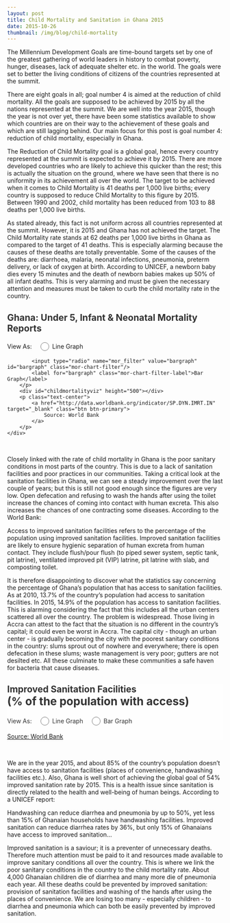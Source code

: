 ```yaml
---
layout: post
title: Child Mortality and Sanitation in Ghana 2015
date: 2015-10-26
thumbnail: /img/blog/child-mortality
---
```


The Millennium Development Goals are time-bound targets set by one of the greatest gathering of world leaders in history to combat poverty, hunger, diseases, lack of adequate shelter etc. in the world. The goals were set to better the living conditions of citizens of the countries represented at the summit.

There are eight goals in all; goal number 4 is aimed at the reduction of child mortality. All the goals are supposed to be achieved by 2015 by all the nations represented at the summit. We are well into the year 2015, though the year is not over yet, there have been some statistics available to show which countries are on their way to the achievement of these goals and which are still lagging behind. Our main focus for this post is goal number 4: reduction of child mortality, especially in Ghana. 

The Reduction of Child Mortality goal is a global goal, hence every country represented at the summit is expected to achieve it by 2015. There are more developed countries who are likely to achieve this quicker than the rest; this is actually the situation on the ground, where we have seen that there is no uniformity in its achievement all over the world. The target to be achieved when it comes to Child Mortality is 41 deaths per 1,000 live births; every country is supposed to reduce Child Mortality to this figure by 2015. Between 1990 and 2002, child mortality has been reduced from 103 to 88 deaths per 1,000 live births. 

As stated already, this fact is not uniform across all countries represented at the summit. However, it is 2015 and Ghana has not achieved the target. The Child Mortality rate stands at 62 deaths per 1,000 live births in Ghana as compared to the target of 41 deaths. This is especially alarming because the causes of these deaths are totally preventable. Some of the causes of the deaths are: diarrhoea, malaria, neonatal infections, pneumonia, preterm delivery, or lack of oxygen at birth. According to UNICEF, a newborn baby dies every 15 minutes and the death of newborn babies makes up 50% of all infant deaths. This is very alarming and must be given the necessary attention and measures must be taken to curb the child mortality rate in the country. 

<div class="row">
    <div class="col-lg-12 col-md-12 mor-chart-filters">
    	<h2 style="color: #333;" class="text-center">Ghana: Under 5, Infant & Neonatal Mortality Reports</h2>
        <p class="text-center">
            <label class="mor-chart-filter-label">View As: </label>
            <input type="radio" name="mor_filter" value="linegraph" id="linegraph" class="mor-chart-filter"/>
            <label for="linegraph" class="mor-chart-filter-label">Line Graph</label>

            <input type="radio" name="mor_filter" value="bargraph" id="bargraph" class="mor-chart-filter"/>
            <label for="bargraph" class="mor-chart-filter-label">Bar Graph</label>
        </p>
        <div id="childmortalityviz" height="500"></div>
        <p class="text-center"> 
            <a href="http://data.worldbank.org/indicator/SP.DYN.IMRT.IN" target="_blank" class="btn btn-primary">
                Source: World Bank
            </a>
        </p>
    </div>
</div><br/>

Closely linked with the rate of child mortality in Ghana is the poor sanitary conditions in most parts of the country. This is due to a lack of sanitation facilities and poor practices in our communities. Taking a critical look at the sanitation facilities in Ghana, we can see a steady improvement over the last couple of years; but this is still not good enough since the figures are very low. Open defecation and refusing to wash the hands after using the toilet increase the chances of coming into contact with human excreta. This also increases the chances of one contracting some diseases. According to the World Bank:

Access to improved sanitation facilities refers to the percentage of the population using improved sanitation facilities. Improved sanitation facilities are likely to ensure hygienic separation of human excreta from human contact. They include flush/pour flush (to piped sewer system, septic tank, pit latrine), ventilated improved pit (VIP) latrine, pit latrine with slab, and composting toilet.

It is therefore disappointing to discover what the statistics say concerning the percentage of Ghana’s population that has access to sanitation facilities. As at 2010, 13.7% of the country’s population had access to sanitation facilities. In 2015, 14.9% of the population has access to sanitation facilities. This is alarming considering the fact that this includes all the urban centers scattered all over the country. The problem is widespread. Those living in Accra can attest to the fact that the situation is no different in the country’s capital; it could even be worst in Accra. The capital city - though an urban center - is gradually becoming the city with the poorest sanitary conditions in the country: slums sprout out of nowhere and everywhere; there is open defecation in these slums; waste management is very poor; gutters are not desilted etc. All these culminate to make these communities a safe haven for bacteria that cause diseases. 


<div class="row" style="background: #fefefe;">
    <div class="col-lg-12">
        <h2 style="color: #333;" class="text-center">
            Improved Sanitation Facilities <br/>
            <span style="font-size: 26px">(% of the population with access)</span>
        </h2>
        <p style="color:#333;" class="text-center san-chart-filters">
            <label class="san-chart-filter-label">View As:</label>
            <input type="radio" name="san_filter" class="san-chart-filter" value="linegraph" id="linegraph" />
            <label for="linegraph" class="san-chart-filter-label">Line Graph</label>
           	<input type="radio" name="san_filter" class="san-chart-filter" value="bargraph" id="bargraph" />
            <label for="bargraph" class="san-chart-filter-label">Bar Graph</label>
        </p>
        <p id="sanviz"></p>
        <p class="text-center">
        	<a href="//data.worldbank.org/indicator/SH.STA.ACSN/countries" class="btn btn-primary btn-lg" target="_blank">Source: World Bank</a>
        </p>
    </div>
</div><br/>



We are in the year 2015, and about 85% of the country’s population doesn’t have access to sanitation facilities (places of convenience, handwashing facilities etc.). Also, Ghana is well short of achieving the global goal of 54% improved sanitation rate by 2015. This is a health issue since sanitation is directly related to the health and well-being of human beings. According to a UNICEF report: 

Handwashing can reduce diarrhea and pneumonia by up to 50%, yet less than 15% of Ghanaian households have handwashing facilities. Improved sanitation can reduce diarrhea rates by 36%, but only 15% of Ghanaians have access to improved sanitation…

Improved sanitation is a saviour; it is a preventer of unnecessary deaths. Therefore much attention must be paid to it and resources made available to improve sanitary conditions all over the country. This is where we link the poor sanitary conditions in the country to the child mortality rate. About 4,000 Ghanaian children die of diarrhea and many more die of pneumonia each year. All these deaths could be prevented by improved sanitation: provision of sanitation facilities and washing of the hands after using the places of convenience. We are losing too many - especially children -  to diarrhea and pneumonia which can both be easily prevented by improved sanitation. 

<style>
	.san-chart-filters .san-chart-filter, .mor-chart-filters .mor-chart-filter {
		width: 20px;
		height: 20px;
	}
	.san-chart-filters .san-chart-filter-label, .mor-chart-filters .mor-chart-filter-label {
		margin-right: 12px;
		position:relative;
		top: -5px;
	}
</style>
<script type="text/javascript" src="https://cdnjs.cloudflare.com/ajax/libs/jquery/2.0.0/jquery.min.js">
</script>
<script type="text/javascript" src="https://www.google.com/jsapi"></script>
<script src="{{ site.url }}/js/child-mortality-and-sanitation.js"></script>
<script type="text/javascript">
    $(document).ready(function() {
        $('.san-chart-filter').change(function() {
            drawSanitationChart();
        });
        $('.mor-chart-filter').change(function() {
            drawUnder5Chart();
        });
    });
</script>

